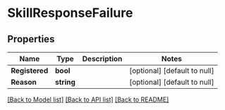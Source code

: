 # SkillResponseFailure

## Properties
Name | Type | Description | Notes
------------ | ------------- | ------------- | -------------
**Registered** | **bool** |  | [optional] [default to null]
**Reason** | **string** |  | [optional] [default to null]

[[Back to Model list]](../README.md#documentation-for-models) [[Back to API list]](../README.md#documentation-for-api-endpoints) [[Back to README]](../README.md)


